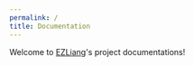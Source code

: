```yaml
---
permalink: /
title: Documentation
---
```

Welcome to [EZLiang](https://github.com/EZLiang)'s project documentations!